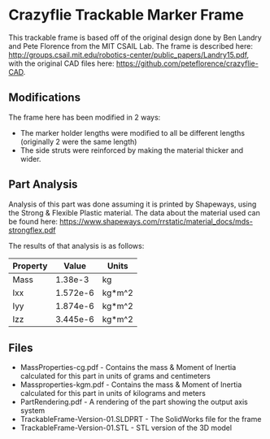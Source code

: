 # Crazyflie Trackable Marker Frame

This trackable frame is based off of the original design done by Ben Landry and Pete Florence from the MIT CSAIL Lab.
The frame is described here: http://groups.csail.mit.edu/robotics-center/public_papers/Landry15.pdf, with the original CAD files here: https://github.com/peteflorence/crazyflie-CAD.


## Modifications

The frame here has been modified in 2 ways:
 * The marker holder lengths were modified to all be different lengths (originally 2 were the same length)
 * The side struts were reinforced by making the material thicker and wider.

## Part Analysis

Analysis of this part was done assuming it is printed by Shapeways, using the Strong & Flexible Plastic material.
The data about the material used can be found here: https://www.shapeways.com/rrstatic/material_docs/mds-strongflex.pdf

The results of that analysis is as follows:

| Property | Value    | Units  |
| -------- | -------- | ------ |
| Mass     | 1.38e-3  | kg     |
| Ixx      | 1.572e-6 | kg*m^2 |
| Iyy      | 1.874e-6 | kg*m^2 |
| Izz      | 3.445e-6 | kg*m^2 |

 
## Files
 * MassProperties-cg.pdf - Contains the mass & Moment of Inertia calculated for this part in units of grams and centimeters
 * Massproperties-kgm.pdf - Contains the mass & Moment of Inertia calculated for this part in units of kilograms and meters
 * PartRendering.pdf - A rendering of the part showing the output axis system
 * TrackableFrame-Version-01.SLDPRT - The SolidWorks file for the frame
 * TrackableFrame-Version-01.STL - STL version of the 3D model